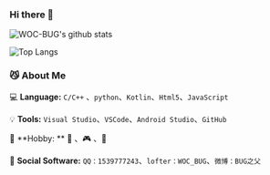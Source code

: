 ### Hi there 👋

![WOC-BUG's github stats](https://github-readme-stats.vercel.app/api?username=WOC-BUG&show_icons=true&theme=tokyonight)

![Top Langs](https://github-readme-stats.vercel.app/api/top-langs/?username=WOC-BUG&layout=compact)

### :smirk_cat: About  Me

:computer: **Language:** ``C/C++`` 、``python``、``Kotlin``、``Html5``、``JavaScript``

:bulb:  **Tools:** ``Visual Studio``、``VSCode``、``Android Studio``、``GitHub``

:ghost: **Hobby: ** :art: 、:video_game: 、:book:

:balloon: **Social Software:** ``QQ：1539777243``、``lofter：WOC_BUG``、``微博：BUG之父``

